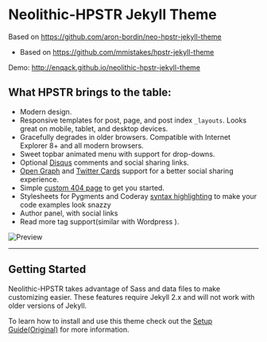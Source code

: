 # Neolithic-HPSTR Jekyll Theme
Based on https://github.com/aron-bordin/neo-hpstr-jekyll-theme
* Based on https://github.com/mmistakes/hpstr-jekyll-theme

Demo: http://enqack.github.io/neolithic-hpstr-jekyll-theme


## What HPSTR brings to the table:

* Modern design.
* Responsive templates for post, page, and post index `_layouts`. Looks great on mobile, tablet, and desktop devices.
* Gracefully degrades in older browsers. Compatible with Internet Explorer 8+ and all modern browsers.  
* Sweet topbar animated menu with support for drop-downs.
* Optional [Disqus](http://disqus.com) comments and social sharing links.
* [Open Graph](https://developers.facebook.com/docs/opengraph/) and [Twitter Cards](https://dev.twitter.com/docs/cards) support for a better social sharing experience.
* Simple [custom 404 page](http://enqack.github.io/neolithic-hpstr-jekyll-theme/404.html) to get you started.
* Stylesheets for Pygments and Coderay [syntax highlighting](http://enqack.github.io/neolithic-hpstr-jekyll-theme/intro/code-highlighting-post/) to make your code examples look snazzy
* Author panel, with social links
* Read more tag support(similar with Wordpress ).

![Preview](http://enqack.github.io/neolithic-hpstr-jekyll-theme/images/neolithic-hpstr-jekyll-theme-preview.png)


---

## Getting Started

Neolithic-HPSTR takes advantage of Sass and data files to make customizing easier. These features require Jekyll 2.x and will not work with older versions of Jekyll.

To learn how to install and use this theme check out the [Setup Guide(Original)](http://enqack.github.io/neolithic-hpstr-jekyll-theme/theme-setup/) for more information.
